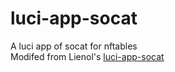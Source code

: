 # luci-app-socat
A luci app of socat for nftables  
Modifed from Lienol's [luci-app-socat](https://github.com/Lienol/openwrt-package/tree/main/luci-app-socat)  
